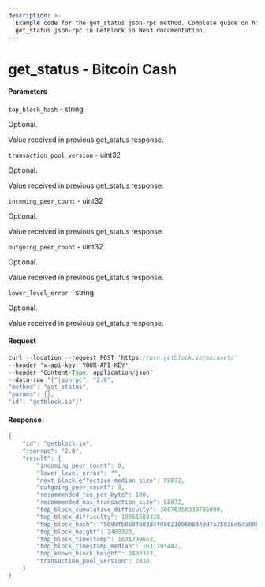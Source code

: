 ```yaml
---
description: >-
  Example code for the get_status json-rpc method. Сomplete guide on how to use
  get_status json-rpc in GetBlock.io Web3 documentation.
---
```


# get\_status - Bitcoin Cash

#### Parameters

`top_block_hash` - string

Optional.

Value received in previous get\_status response.

`transaction_pool_version` - uint32

Optional.

Value received in previous get\_status response.

`incoming_peer_count` - uint32

Optional.

Value received in previous get\_status response.

`outgoing_peer_count` - uint32

Optional.

Value received in previous get\_status response.

`lower_level_error` - string

Optional.

Value received in previous get\_status response.

#### Request

```java
curl --location --request POST 'https://bcn.getblock.io/mainnet/' 
--header 'x-api-key: YOUR-API-KEY' 
--header 'Content-Type: application/json' 
--data-raw '{"jsonrpc": "2.0",
"method": "get_status",
"params": {},
"id": "getblock.io"}'
```

#### Response

```java
{
    "id": "getblock.io",
    "jsonrpc": "2.0",
    "result": {
        "incoming_peer_count": 0,
        "lower_level_error": "",
        "next_block_effective_median_size": 98872,
        "outgoing_peer_count": 8,
        "recommended_fee_per_byte": 100,
        "recommended_max_transaction_size": 98872,
        "top_block_cumulative_difficulty": 30676358330795090,
        "top_block_difficulty": 10361588328,
        "top_block_hash": "5099fb0b04b83d4f9862109608349d7a25938e6aa00b509366848589fe69917a",
        "top_block_height": 2403323,
        "top_block_timestamp": 1631799662,
        "top_block_timestamp_median": 1631795442,
        "top_known_block_height": 2403323,
        "transaction_pool_version": 2438
    }
}
```
